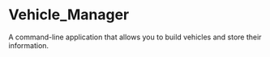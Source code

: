 # Vehicle_Manager
A command-line application that allows you to build vehicles and store their information.
